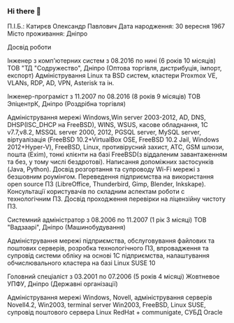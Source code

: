 ### Hi there 👋

П.І.Б.:
Катирєв Олександр Павлович
Дата народження:
30 вересня 1967
Місто проживання:
Дніпро

Досвід роботи 

Інженер з комп'ютерних систем
з 08.2016 по нині (6 років 10 місяців)
ТОВ "ТД "Содружество", Дніпро (Оптова торгівля, дистрибуція, імпорт, експорт)
Адміністрування Linux та BSD систем, кластери Proxmox VE, VLANs, RDP, AD, VPN, Asterisk та ін.

Інженер-програміст
з 11.2007 по 08.2016 (8 років 9 місяців)
ТОВ ЭпіцентрК, Дніпро (Роздрібна торгівля)

Адміністрування мережі Windows,Win server 2003-2012, AD, DNS, DHSP(ISC_DHCP на FreeBSD), WINS, WSUS, касове обладнання, 1С v7.7,v8.2, MSSQL server 2000, 2012, PGSQL server, MySQL server, віртуалізація (FreeBSD 10.2+VirtualBox OSE, FreeBSD 10.2 Jail, Windows 2012+Hyper-V), FreeBSD, Linux, противірусний захист, АТС, GSM шлюзи, пошта (Exim), тонкі клієнти на базі FreeBSD(з віддаленим завантаженням та без, у тому числі бездротові). Написання допоміжних застосунків (Java, Python). Досвід розгортання та супроводу Wi-Fi мережі з безшовним роумінгом. Переведення підприємства на використання open source ПЗ (LibreOffice, Thunderbird, Gimp, Blender, Inkskape).
Консультації користувачів по складним аспектам роботи с технологічним ПЗ. Досвід проходження перевірки на ліцензійну чистоту ПЗ.

Системний адміністратор
з 08.2006 по 11.2007 (1 рік 3 місяці)
ТОВ "Вадзаарі", Дніпро (Машинобудування)

Адміністрування мережі підприємства, обслуговування файлових та поштових серверів, розробка технологічного ПЗ, впровадження та супровід системи обліку на основі 1С підприємства, налаштування обчислювального кластера на базі Linux SUSE 10

Головний спеціаліст
з 03.2001 по 07.2006 (5 років 4 місяці)
Жовтневое УПФУ, Дніпро (Державні організації)

Адміністрування мережі Windows, Novell, адміністрування серверів Novell4.2, Win2003, terminal server Win2003, FreeBSD, Linux SUSE, супровід поштового сервера Linux RedHat + communigate, СУБД Oracle

